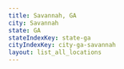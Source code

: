 ```yaml
---
title: Savannah, GA
city: Savannah
state: GA
stateIndexKey: state-ga
cityIndexKey: city-ga-savannah
layout: list_all_locations
---
```

